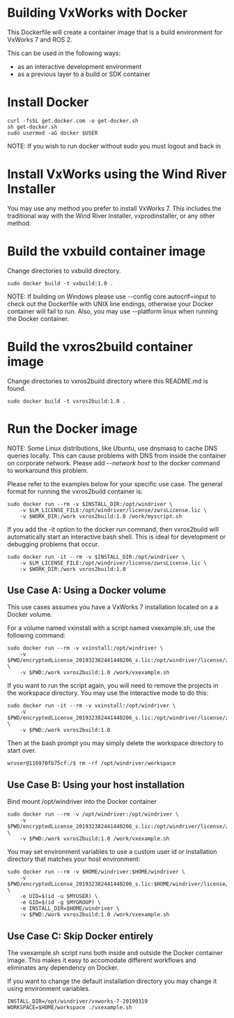 Building VxWorks with Docker
==============================

This Dockerfile will create a container image that is a build environment for VxWorks 7 and ROS 2.

This can be used in the following ways:
- as an interactive development environment
- as a previous layer to a build or SDK container

# Install Docker

```
curl -fsSL get.docker.com -o get-docker.sh
sh get-docker.sh
sudo usermod -aG docker $USER
```

NOTE: If you wish to run docker without sudo you must logout and back in

# Install VxWorks using the Wind River Installer

You may use any method you prefer to install VxWorks 7.  This includes the traditional way
with the Wind River Installer, vxprodinstaller, or any other method.


# Build the vxbuild container image

Change directories to vxbuild directory.

```
sudo docker build -t vxbuild:1.0 .
```

NOTE: If building on Windows please use --config core.autocrlf=input to
check out the Dockerfile with UNIX line endings, otherwise your Docker
container will fail to run.  Also, you may use --platform linux when
running the Docker container.

# Build the vxros2build container image

Change directories to vxros2build directory where this README.md is found.

```
sudo docker build -t vxros2build:1.0 .
```

# Run the Docker image

NOTE: Some Linux distributions, like Ubuntu, use dnsmasq to cache DNS queries
locally.  This can cause problems with DNS from inside the container on corporate
network. Please add *--network host* to the docker command to workaround this problem.

Please refer to the examples below for your specific use case.  The general format for running
the vxros2build container is:
```
sudo docker run --rm -v $INSTALL_DIR:/opt/windriver \
    -v $LM_LICENSE_FILE:/opt/windriver/license/zwrsLicense.lic \
    -v $WORK_DIR:/work vxros2build:1.0 /work/myscript.sh
```

If you add the -it option to the docker run command, then vxros2build will automatically start an
interactive bash shell.  This is ideal for development or debugging problems that occur.
```
sudo docker run -it --rm -v $INSTALL_DIR:/opt/windriver \
    -v $LM_LICENSE_FILE:/opt/windriver/license/zwrsLicense.lic \
    -v $WORK_DIR:/work vxros2build:1.0
```

## Use Case A: Using a Docker volume

This use cases assumes you have a VxWorks 7 installation located on a a Docker volume.

For a volume named vxinstall with a script named vxexample.sh, use the following command:
```
sudo docker run --rm -v vxinstall:/opt/windriver \
    -v $PWD/encryptedLicense_201932382441440206_s.lic:/opt/windriver/license/zwrsLicense.lic \
    -v $PWD:/work vxros2build:1.0 /work/vxexample.sh
```

If you want to run the script again, you will need to remove the projects in the workspace
directory.  You may use the interactive mode to do this:

```
sudo docker run -it --rm -v vxinstall:/opt/windriver \
    -v $PWD/encryptedLicense_201932382441440206_s.lic:/opt/windriver/license/zwrsLicense.lic \
    -v $PWD:/work vxros2build:1.0
```

Then at the bash prompt you may simply delete the workspace directory to start over.

```
wruser@116970fb75cf:/$ rm -rf /opt/windriver/workspace
```

## Use Case B: Using your host installation

Bind mount /opt/windriver into the Docker container

```
sudo docker run --rm -v /opt/windriver:/opt/windriver \
    -v $PWD/encryptedLicense_201932382441440206_s.lic:/opt/windriver/license/zwrsLicense.lic \
    -v $PWD:/work vxros2build:1.0 /work/vxexample.sh
```

You may set environment variables to use a custom user id or installation directory that matches
your host environment:

```
sudo docker run --rm -v $HOME/windriver:$HOME/windriver \
    -v $PWD/encryptedLicense_201932382441440206_s.lic:$HOME/windriver/license/zwrsLicense.lic \
    -e UID=$(id -u $MYUSER) \
    -e GID=$(id -g $MYGROUP) \
    -e INSTALL_DIR=$HOME/windriver \
    -v $PWD:/work vxros2build:1.0 /work/vxexample.sh
```

## Use Case C: Skip Docker entirely

The vxexample.sh script runs both inside and outside the Docker container image.
This makes it easy to accomodate different workflows and eliminates any dependency on
Docker.

If you want to change the default installation directory you may change it using
environment variables.

```
INSTALL_DIR=/opt/windriver/vxworks-7-20190319 WORKSPACE=$HOME/workspace ./vxexample.sh
```
